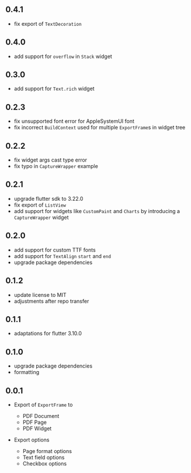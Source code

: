## 0.4.1

- fix export of `TextDecoration`

## 0.4.0

- add support for `overflow` in `Stack` widget

## 0.3.0

- add support for `Text.rich` widget

## 0.2.3

- fix unsupported font error for AppleSystemUI font
- fix incorrect `BuildContext` used for multiple `ExportFrame`s in widget tree

## 0.2.2

- fix widget args cast type error
- fix typo in `CaptureWrapper` example

## 0.2.1

- upgrade flutter sdk to 3.22.0
- fix export of `ListView`
- add support for widgets like `CustomPaint` and `Charts` by introducing a `CaptureWrapper` widget

## 0.2.0

- add support for custom TTF fonts
- add support for `TextAlign` `start` and `end`
- upgrade package dependencies

## 0.1.2

- update license to MIT
- adjustments after repo transfer

## 0.1.1

- adaptations for flutter 3.10.0

## 0.1.0

- upgrade package dependencies
- formatting

## 0.0.1

- Export of `ExportFrame` to

  - PDF Document
  - PDF Page
  - PDF Widget

- Export options
  - Page format options
  - Text field options
  - Checkbox options
